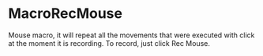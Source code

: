 
# MacroRecMouse
Mouse macro, it will repeat all the movements that were executed with click at the moment it is recording. To record, just click Rec Mouse.
